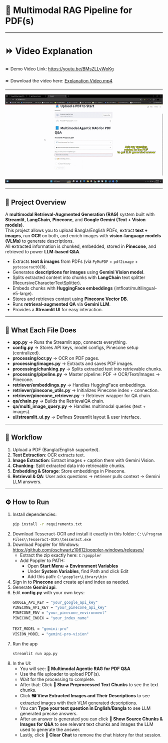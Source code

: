 # 📖 Multimodal RAG Pipeline for PDF(s)

---

# ⏩ Video Explanation

⏩ Demo Video Link: https://youtu.be/BMsZLLyWoKg

⏩ Download the video here: [Explanation Video.mp4](English_Bangla_PDF_Example.mp4).

---

![Demo of Multimodal-RAG](demo.gif)

---

## 🚀 Project Overview

A **multimodal Retrieval-Augmented Generation (RAG)** system built with **Streamlit**, **LangChain**, **Pinecone**, and **Google Gemini (Text + Vision models)**.  
This project allows you to upload Bangla/English PDFs, extract **text + images**, run **OCR** on both, and enrich images with **vision-language models (VLMs)** to generate descriptions.  
All extracted information is chunked, embedded, stored in **Pinecone**, and retrieved to power **LLM-based Q&A**.


- Extracts **text & images** from PDFs (via `PyMuPDF` + `pdf2image` + `pytesseractOCR`).
- Generates **descriptions for images** using **Gemini Vision model**.
- Splits extracted content into chunks with **LangChain** text splitter (RecursiveCharacterTextSplitter).
- Embeds chunks with **HuggingFace embeddings** (intfloat/multilingual-e5-large).
- Stores and retrieves context using **Pinecone Vector DB**.
- Runs **retrieval-augmented QA** via **Gemini LLM**.
- Provides a **Streamlit UI** for easy interaction.

---


## 🧠 What Each File Does

- **app.py** → Runs the Streamlit app, connects everything.
- **config.py** → Stores API keys, model configs, Pinecone setup (centralized).
- **processing/ocr.py** → OCR on PDF pages.
- **processing/images.py** → Extracts and saves PDF images.
- **processing/chunking.py** → Splits extracted text into retrievable chunks.
- **processing/pipeline.py** → Master pipeline: PDF → OCR/Text/Images → Pinecone.
- **retriever/embeddings.py** → Handles HuggingFace embeddings.
- **retriever/pinecone_utils.py** → Initializes Pinecone index + connection.
- **retriever/pinecone_retriever.py** → Retriever wrapper for QA chain.
- **qa/chain.py** → Builds the RetrievalQA chain.
- **qa/multi_image_query.py** → Handles multimodal queries (text + images).
- **ui/streamlit_ui.py** → Defines Streamlit layout & user interface.

---

## 🔄 Workflow

1. Upload a PDF (Bangla/English supported).
2. **Text Extraction**: OCR extracts text.  
3. **Image Extraction**: Extract images + caption them with Gemini Vision.  
4. **Chunking**: Split extracted data into retrievable chunks.  
5. **Embedding & Storage**: Store embeddings in Pinecone.  
6. **Retrieval & QA**: User asks questions → retriever pulls context → Gemini LLM answers.

---

## ⚙️ How to Run

1. Install dependencies:
   ```bash
   pip install -r requirements.txt
2. Download Tesseract-OCR and install it exactly in this folder: `C:\\Program Files\\Tesseract-OCR\\tesseract.exe`
3. Download Poppler for Windows: https://github.com/oschwartz10612/poppler-windows/releases/
   - Extract the zip exactly here: `C:\poppler`
   - Add Poppler to PATH:
     - Open **Start Menu → Environment Variables**
     - Under **System Variables**, find Path and click Edit
     - Add this path: `C:\poppler\Library\bin`
4. Sign in to **Pinecone** and create api and index as needed.
5. Generate **Gemini api**.
4. Edit **config.py** with your own keys:
   ```bash
   GOOGLE_API_KEY = "your_google_api_key"
   PINECONE_API_KEY = "your_pinecone_api_key"
   PINECONE_ENV = "your_pinecone_environment"
   PINECONE_INDEX = "your_index_name"

   TEXT_MODEL = "gemini-pro"
   VISION_MODEL = "gemini-pro-vision"

5. Run the app
   ```bash
   streamlit run app.py
6. In the UI:
   - You will see: **📘 Multimodal Agentic RAG for PDF Q&A**
   - Use the file uploader to upload PDF(s).
   - Wait for the processing to complete.
   - After that: Click **🔎 Show Preprocessed Text Chunks** to see the text chunks.
   - Click **🖼 View Extracted Images and Their Descriptions** to see extracted images with their VLM generated descriptions.
   - You can **Type your text question in English/Bangla** to see LLM generated precise answers.
   - After an answer is generated you can click **📌 Show Source Chunks & Images for Q&A** to see relevant text chunks and images the LLM used to generate the answer.
   - Lastly, click **🧹 Clear Chat** to remove the chat history for that session.
  




